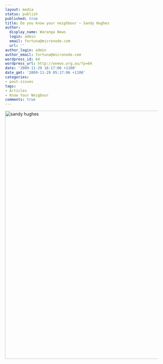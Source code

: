 ```yaml
---
layout: media
status: publish
published: true
title: Do you know your neighbour ~ Sandy Hughes
author:
  display_name: Waranga News
  login: admin
  email: fortuna@micronode.com
  url: ''
author_login: admin
author_email: fortuna@micronode.com
wordpress_id: 64
wordpress_url: http://wnews.org.au/?p=64
date: '2009-11-29 16:17:06 +1100'
date_gmt: '2009-11-29 05:17:06 +1100'
categories:
- past-issues
tags:
- Articles
- Know Your Neigbour
comments: true
---
```


<a href="{{ site.url }}/images/2009/11/snady-hughes.jpg"><img class="alignnone size-large wp-image-65" style="border: 0pt none;" title="sandy hughes" alt="sandy hughes" src="{{ site.url }}/images/2009/11/snady-hughes-703x1024.jpg" width="562" height="819" /></a>
